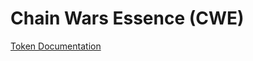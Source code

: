 # Chain Wars Essence (CWE)
[Token Documentation](https://docs.chainwars.gg/chain-wars-1/tokenomics/chain-wars-token)

